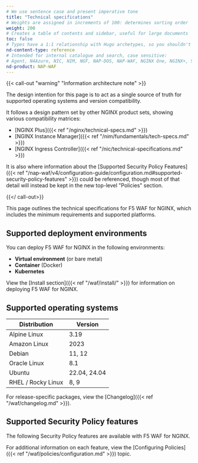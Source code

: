 ```yaml
---
# We use sentence case and present imperative tone
title: "Technical specifications"
# Weights are assigned in increments of 100: determines sorting order
weight: 200
# Creates a table of contents and sidebar, useful for large documents
toc: false
# Types have a 1:1 relationship with Hugo archetypes, so you shouldn't need to change this
nd-content-type: reference
# Intended for internal catalogue and search, case sensitive:
# Agent, N4Azure, NIC, NIM, NGF, NAP-DOS, NAP-WAF, NGINX One, NGINX+, Solutions, Unit
nd-product: NAP-WAF
---
```


{{< call-out "warning" "Information architecture note" >}}

The design intention for this page is to act as a single source of truth for supported operating systems and version compatibility.

It follows a design pattern set by other NGINX product sets, showing various compatibility matrices:

- [NGINX Plus]({{< ref "/nginx/technical-specs.md" >}})
- [NGINX Instance Manager]({{< ref "/nim/fundamentals/tech-specs.md" >}})
- [NGINX Ingress Controller]({{< ref "/nic/technical-specifications.md" >}})

It is also where information about the [Supported Security Policy Features]({{< ref "/nap-waf/v4/configuration-guide/configuration.md#supported-security-policy-features" >}}) could be referenced, though most of that detail will instead be kept in the new top-level "Policies" section.

{{</ call-out>}}

This page outlines the technical specifications for F5 WAF for NGINX, which includes the minimum requirements and supported platforms.

## Supported deployment environments

You can deploy F5 WAF for NGINX in the following environments:

- **Virtual environment** (or bare metal)
- **Container** (Docker)
- **Kubernetes**

View the [Install section]({{< ref "/waf/install/" >}}) for information on deploying F5 WAF for NGINX.

## Supported operating systems

| Distribution       | Version      |
| ------------------ | ------------ |
| Alpine Linux       | 3.19         |
| Amazon Linux       | 2023         |
| Debian             | 11, 12       |
| Oracle Linux       | 8.1          |
| Ubuntu             | 22.04, 24.04 |
| RHEL / Rocky Linux | 8, 9         |

For release-specific packages, view the [Changelog]({{< ref "/waf/changelog.md" >}}).


## Supported Security Policy features

The following Security Policy features are available with F5 WAF for NGINX.

For additional information on each feature, view the [Configuring Policies]({{< ref "/waf/policies/configuration.md" >}}) topic.